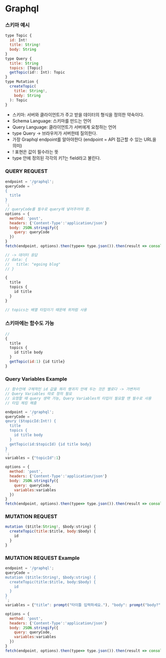 # Graphql

### 스키마 예시

```js
type Topic {
  id: Int!
  title: String!
  body: String
}
type Query {
  title: String
  topics: [Topic]
  getTopic(id!: Int): Topic
}
type Mutation {
  createTopic(
    title: String!,
    body: String
  ): Topic
}
```

- 스키마: 서버와 클라이언트가 주고 받을 데이터의 형식을 정의한 약속이다.
- Schema Language: 스키마를 만드는 언어
- Query Language: 클라이언트가 서버에게 요청하는 언어
- type Query -> 브라우저가 서버한테 질의한다.
- 가장 Graphql endpoint를 알아야한다 (endpoint = API 접근할 수 있는 URL을 의미)
- ! 표현은 값이 필수라는 뜻
- type 안에 정의된 각각의 키?는 field라고 불린다.

### QUERY REQUEST

```js
endpoint = '/graphql';
queryCode = `
{
  title
}
`;
// queryCode를 필수로 query에 넣어주어야 함.
options = {
  method: 'post',
  headers: {'Content-Type':'application/json'}
  body: JSON.stringify({
    query: queryCode
  })
}
fetch(endpoint, options).then(type=> type.json()).then(result => console.log(result))

// -> 데이터 응답
// data: {
//   title: "egoing blog"
// }
```

```js
{
  title
  topics {
    id title
  }
}

// topics는 배열 타입이기 때문에 위처럼 사용
```

### 스키마에는 함수도 가능

```js
//
{
  title
  topics {
    id title body
  }
  getTopic(id:1) {id title}
}
```

### Query Variables Example

```js
// 함수안에 구체적인 id 값을 쿼리 랭귀지 안에 두는 것은 별로다 -> 가변처리
// Query Variables 따로 정의 필요
// 요청할 때 query 생략 가능, Query Variables의 타입이 필요할 땐 필수로 사용
// 타입 체킹 해줌

endpoint = '/graphql';
queryCode = `
qeury ($topicId:Int!) {
  title
  topics {
    id title body
  }
  getTopic(id:$topicId) {id title body}
}
`;
variables = {"topicId":1}

options = {
  method: 'post',
  headers: {'Content-Type':'application/json'}
  body: JSON.stringify({
    query: queryCode,
    variables:variables
  })
}
fetch(endpoint, options).then(type=> type.json()).then(result => console.log(result))
```

### MUTATION REQUEST

```js
mutation ($title:String!, $body:string) {
  createTopic(title:$title, body:$body) {
    id
  }
}
```

### MUTATION REQUEST Example

```js
endpoint = '/graphql';
queryCode = `
mutation ($title:String!, $body:string) {
  createTopic(title:$title, body:$body) {
    id
  }
}
`;
variables = {"title": prompt("타이틀 입력하세요."), "body": prompt("body?")}

options = {
  method: 'post',
  headers: {'Content-Type':'application/json'}
  body: JSON.stringify({
    query: queryCode,
    variables:variables
  })
}
fetch(endpoint, options).then(type=> type.json()).then(result => console.log(result))
```
